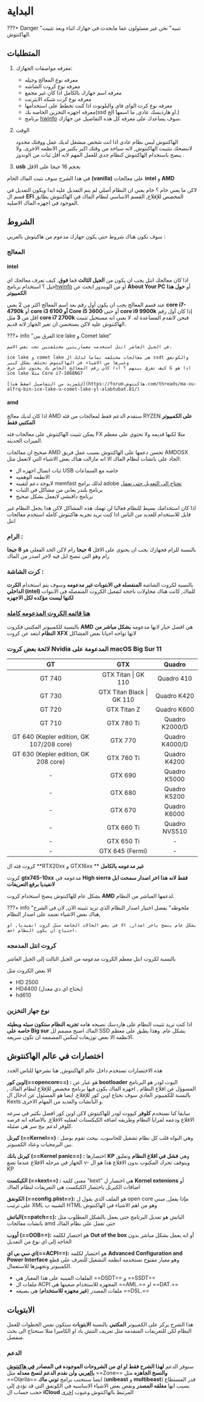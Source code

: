# البداية

???+ Danger "تنبيه"
    نحن غير مسئولون عما مايحدث في جهازك اثناء وبعد تثبيت الهاكنتوش.

## المتطلبات

1. معرفه مواصفات الجهازك:
	- معرفه نوع المعالج وجيله
	- معرفه نوع كروت الشاشه
	- معرفه اسم جهازك بالكامل اذا كان غير مجمع
	- معرفه نوع كرت شبكه الايثرنت
	- معرفه نوع كرت الواي فاي والبلوتوث اذا كنت تخطط على استخدامها
	- معرفه اجهزه التخزين الخاصه بك(ssd او هارديسك عادي, ما اسمها الخ.)
    * برنامج [hwinfo](https://www.hwinfo.com/) سوف يساعدك على معرفه كل هذه التفاصيل عن جهازك.

2. الوقت

	الهاكنتوش ليس نظام عادي
	اذا انت شخص منشغل لديك عمل ووقتك محدود لاننصحك بتثيبت الهاكنتوش,
	لانه سياخذ من وقتك اكبر بكثير من الانظمه الاخرى.
	 ولا ينصح باستخدام الهاكنتوش كنظام جدي للعمل المهم لانه أقل ثبات من الوندوز .


3. **usb** بحجم 16 جيجا على الاقل



في هذا الشرح سوف نثبت الماك الخام **(vanilla)** على معالجات **intel** و **AMD**

 لاكن ما يعني خام ؟ خام يعني ان النظام أصلي لم يتم التعديل عليه ابدا ويكون التعديل في قسم ال **EFI** المخصص للإقلاع, القسم الاساسي لنظام الماك في الهاكنتوش يطابق الموجود في اجهزه الماك الاصليه.

## الشروط

سوف تكون هناك شروط حتى يكون جهازك مدعوم من هاكنتوش بالعربي :

### المعالج

#### intel

اذا كان معالجك انتل يجب ان يكون من **الجيل الثالث** فما **فوق**. كيف تعرف معالجك اي جيل ؟ استخدام برنامج[hwinfo](https://www.hwinfo.com/) او من الويندوز ابحث عن **About Your PC** أو **حول هذا الكمبيوتر**

عند قسم المعالج يجب ان يكون أول رقم بعد اسم المعالج اكثر من 2 يعني **core i7-4790k** أو **core i3 6100 أو Core i5 3600** أو حتى **core i9 9900k** إذا كان أول رقم اقل من **3** مثل **core i7 2700k** فنحن لانقدم المساعدة له. لا يعني انه مستحيل تثبيت الهاكنتوش عليه لاكن يستحسن ان تغير الجهاز لانه قديم.


???+ info "الفرق بين ice lake و Comet lake"

	في الجيل العاشر انتل استخدمت معماريتين مختلفتين تحت نفس الاسم.

	ice lake و comet lake هي معالجات مختلفه تماما لذلك ال ssdt والكونفق وغيرها من الاشياء في الهاكنتوش تختلف بشكل كبير 
	كيف تفرق بينهم ؟ اذا كان رقم المعالج الخاص بك يحتوي على حرف G اذا هو ice lake مثلا Core i7-1068NG7

	[للمزيد من التفاصيل اضغط هنا](https://forum.هاكنتوش.com/threads/ma-xu-alfrq-bin-ice-lake-u-comet-lake-yl-alabtubat.81/)
#### amd

اذا كان لديك معالج AMD سنقدم الدعم فقط لمعالجات من فئه RYZEN **على الكمبيوتر المكتبي فقط**

يمكن تثبيت الهاكنتوش على معالجات فئه FX مثلا لكنها قديمه ولا تحتوي على معظم الميزات الحديثه.

صحيح ان معالجات AMD تحسن دعمها على الهاكنتوش بسبب عمل فريق AMDOSX الجاد على باتشات لنظام الماك الا انه مازالت هناك بعض الاشياء التي لاتعمل مثل:

- ثبات اتصال اجهزه ال USB خاصه مع السماعات
- الانظمه الوهميه
- لايوجد دعم لتقينه memfast لذلك برامج adobe [تحتاج الى التعديل حتى تعمل](https://forum.هاكنتوش.com/threads/mshkl-bramg-adobe-my-nzam-alxakntush.23/)
- برنامج بلندر يعاني من مشاكل في الثبات
- برنامج دافنشي لايعمل بشكل صحيح

اذا كان استخدامك بسيط للنظام فغالبا لن تهمك هذه المشاكل لاكن هذا يجعل النظام غير قابل للاستخدام للعديد من الناس
اذا كنت تريد تجربه هاكنتوش كامله استخدم معالجات انتل

### الرام :

بالنسبة للرام فجهازك يجب ان يحتوي على الاقل **4 جيجا** رام لاكن الحد الفعلي هو **8 جيجا** رام وهو التي تنصح ابل فيه لاخر اصدر من الماك

### كرت الشاشة :

بالنسبة لكروت الشاشة **المنفصله في الابتوبات غير مدعومه** وسوف يتم استخدام **الكرت الداخلي (intel)** للماك,
كانت هناك محاولات ناجحه لتفعيل الكروت المنفصله في الابتوات **لكنها ليست مؤكده لكل الاجهزه**

### [**هنا قائمه الكروت المدعومه كامله**](https://forum.هاكنتوش.com/threads/qa-mx-alkrut-almdyumx-fi-katlina.2/)

بالنسبة للكمبيوتر المكتبي فكروت **AMD** هي افضل خيار لانها مدعومه **بشكل مباشر من النظام** ابتعد عن كروت **XFX** لانها تواجه احيانا بعض المشاكل

### لائحة بعض كروت Nvidia المدعومة على macOS Big Sur 11

| **GT** | **GTX** | **Quadro** |
| :---: | :---: | :---: |
| GT 740 | GTX Titan \| GK 110 | Quadro 410 |
| GT 730 | GTX Titan Black \| GK 110 | Quadro K420 |
| GT 720 | GTX Titan Z | Quadro K600 |
| GT 710 | GTX 780 Ti | Quadro K2000/D |
| GT 640 (Kepler edition, GK 107/208 core) | GTX 770 | Quadro K4000/D |
| GT 630 (Kepler edition, GK 208 core) | GTX 760 Ti | Quadro K4200 |
| - | GTX 690 | Quadro K5000 |
| - | GTX 680 | Quadro K5200 |
| - | GTX 670 | Quadro K6000 |
| - | GTX 660 Ti | Quadro NVS510 |
| - | GTX 650 Ti | - |
| - | GTX 645 (Fermi) | - |

كروت فئه ال **RTX20xx و GTX16xx ** **غير مدعومه بالكامل**

كروت **gtx745-10xx** مدعومه في **High sierra فقط لانه هذا اخر اصدار سمحت ابل لانفيديا برفع التعريفات**

بشكل عام للهاكنتوش ينصح استخدام كروت **AMD** لدعمها المباشر من النظام.

???+ info "ملحوظه" 
	يفضل اختيار اصدار النظام الذي تريد تثبيته الان, لان في الشرح هناك بعض الاشياء تعتمد على اصدار النظام,

	بشكل عام ينصح باخر اصدار, الا في بعض الحالات الخاصه مثل كروت انفيديا, او احتياج ان يكون النظام اخف.

### كروت انتل المدمجه

بالنسبة لكروت انتل معظم الكروت مدعومه من الجيل الثالث إلى الجيل العاشر 

الا بعض الكروت مثل

* HD 2500
* HD4400 (يحتاج اي دي معدل)
* hd610

### نوع جهاز التخزين

اذا كنت تريد تثبيت النظام على هاردسك نصيحه هامه **تجربه النظام ستكون سيئه وبطيئه خاصه على Big sur** الماك اصبح مصمم لل SSD بشكل عام. وهذا يطبق على معظم الانظمه الا بعض توزيعات لينكس المصممه ان تكون سريعه.

## اختصارات في عالم الهاكنتوش

هذه الاختصارات تستخدم داخل عالم الهاكنتوش, هنا نشرحها للناس الجدد

**اوبن كور(==opencore==) :** هو عبار عن **bootloader** البوت لودر هو البرنامج المسوؤل عن اقلاع النظام , اجهزه الماك يكون فيها برنامج مخصص للإقلاع لنظام الماك , بالنسبة للكمبيوتر العادي سوف نحتاج اوبن كور للإقلاع. ايضا هو المسئول عن ادخال ال Kexts و الباتشات والعديد من المهام الاخرى.

سابقا كنا نستخدم **كلوفر** كبووت لودر للهاكنتوش لاكن اوبن كور افضل بكثير في سرعه الاقلاع ودعمه لمزايا النظام وطريقه اضافه الكيكستات لعمليه الاقلاع, بالاضافه انه فرصه كلوفر لدعم بيج سر هي ضئيله.

**كيرنل  (==Kernel==)** : وهي النواه قلب كل نظام تشغيل للحاسوب. بيحث تقوم بوصل بين البرمجيات وعتاد الكمبيوتر.

**كيرنل بانك (==Kernel panic==) :** اختصارها **KP** وهي **فشل في اقلاع النظام** وتعليق الجهاز في مرحله الاقلاع عندما تضع v- ويتوقف تحرك المكتوب بدون الاقلاع هذا هو ال KP

**الكيكست (==kext==) :** معنى كلمه "kext" هي اختصار ل **Kernel extenions** أو اضافات الكيرنل باختصار الكيكست هي التعريفات لنظام الماك

**الكونفق (==config.plist==):** هو الملف الذي يقول ل open core مإذا يفعل, مبني على ترتيب XML الشبيه ب HTML وهو من اهم الاشياء في الهاكنتوش

**الباتش(==patch==):** الباتش هو تعديل البرنامج حتى يعمل بالشكل المطلوب مثل باتشات معالجات amd حتى تعمل على نظام الماك

**أووب (==OOB==):** هو اختصار لكلمه **Out of the box** أو انه يعمل بشكل مباشر بدون الحاجه إلى اي نوع من التعديل

**اي سي بي اي(==ACPI==):** هو اختصار لكلمه **Advanced Configuration and Power Interface** وهو معيار مفتوح تستخدمه انظمه التشغيل للتعرف على قطع الكمبيوتر وتجهيزها للاستعمال.

- الملفات المبنيه على هذا المعيار هي ==DSDT== و ==SSDT==
- ملفات ال ACPI المجهزه للاستخدام صغيتها هي ==AML.== او ==DAT.==
- ملفات المصدر (**غير مجهزه للاستخدام**) هي بصيغه ==DSL.==

## الابتوبات

هذا الشرح يركز على الكمبيوتر **المكتبي** بالنسبة **الابتوبات** ستكون نفس الخطوات للعمل النظام لكن للتعريفات المتقدمه مثل تعريف التتش باد او الكاميرا مثلا ستحتاج الى بحث منفصل.

### الدعم

سنوفر الدعم **لهذا الشرح فقط او اي من الشروحات الموجوده في المصادر** [**في هاكنتوش بالعربي**](https://هاكنتوش.com) **ولن نقدم الدعم لنسخ معدله** مثل ==Zone== **والنسخ الجاهزه** مثل ==Olarila== ايضا سنتجنب برامج **توني ماك** (**unibeast** و **multibeast**) قدر المستطاع بسبب انها **مغلقه المصدر** ونقص بعض الاشياء الاساسيه في الكونفق التي قد تؤدي إلى حجب حساب ال **iCloud** المرتبط بالهاكنتوش وعيوب [اخرى](https://github.com/khronokernel/Tonymcx86-stance)
